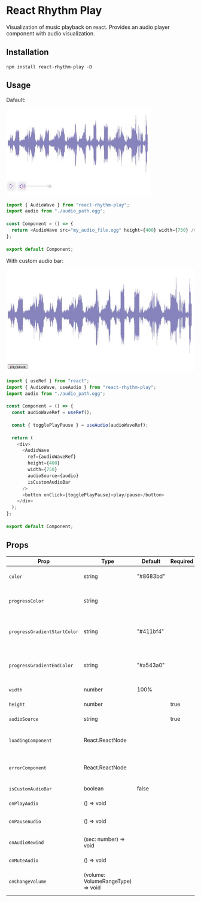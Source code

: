 # React Rhythm Play

Visualization of music playback on react. Provides an audio player component with audio visualization.

## Installation

    npm install react-rhythm-play -D

## Usage

Dafault:

![screenshot](./assets/screenShortDefault.JPG)

```js | pure
import { AudioWave } from "react-rhythm-play";
import audio from "./audio_path.ogg";

const Component = () => {
  return <AudioWave src="my_audio_file.ogg" height={400} width={750} />;
};

export default Component;
```

With custom audio bar:

![screenshot](./assets/screenShortWithCustomAudioBar.JPG)

```js | pure
import { useRef } from "react";
import { AudioWave, useAudio } from "react-rhythm-play";
import audio from "./audio_path.ogg";

const Component = () => {
  const audioWaveRef = useRef();

  const { togglePlayPause } = useAudio(audioWaveRef);

  return (
    <div>
      <AudioWave
        ref={audioWaveRef}
        height={400}
        width={750}
        audioSource={audio}
        isCustomAudioBar
      />
      <button onClick={togglePlayPause}>play/pause</button>
    </div>
  );
};

export default Component;
```

## Props

| Prop                         | Type                              | Default   | Required | Description                                   |
| ---------------------------- | --------------------------------- | --------- | -------- | --------------------------------------------- |
| `color`                      | string                            | "#8683bd" |          | Audio wave form initial color                 |
| `progressColor`              | string                            |           |          | Audio wave form progress color                |
| `progressGradientStartColor` | string                            | "#411bf4" |          | Audio wave form progress gradient start color |
| `progressGradientEndColor`   | string                            | "#a543a0" |          | Audio wave form progress gradient end color   |
| `width`                      | number                            | 100%      |          | Audio wave form width                         |
| `height`                     | number                            |           | true     | Audio wave form height                        |
| `audioSource`                | string                            |           | true     | Audio source                                  |
| `loadingComponent`           | React.ReactNode                   |           |          | Render component while loading                |
| `errorComponent`             | React.ReactNode                   |           |          | Render component when throw error             |
| `isCustomAudioBar`           | boolean                           | false     |          | Show/hide audio bar                           |
| `onPlayAudio`                | () => void                        |           |          | Called on play audio                          |
| `onPauseAudio`               | () => void                        |           |          | Called on pause audio                         |
| `onAudioRewind`              | (sec: number) => void             |           |          | Called on audio rewind                        |
| `onMuteAudio`                | () => void                        |           |          | Called on mute audio                          |
| `onChangeVolume`             | (volume: VolumeRangeType) => void |           |          | Called on change audio volume                 |
